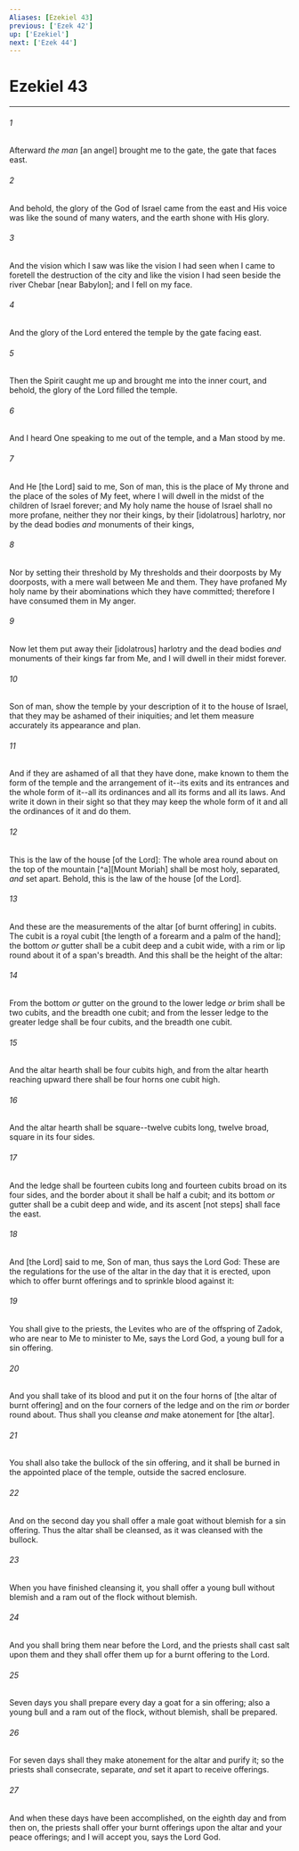 ```yaml
---
Aliases: [Ezekiel 43]
previous: ['Ezek 42']
up: ['Ezekiel']
next: ['Ezek 44']
---
```

# Ezekiel 43

***














###### 1 






Afterward _the man_ [an angel] brought me to the gate, the gate that faces east. 













###### 2 






And behold, the glory of the God of Israel came from the east and His voice was like the sound of many waters, and the earth shone with His glory. 













###### 3 






And the vision which I saw was like the vision I had seen when I came to foretell the destruction of the city and like the vision I had seen beside the river Chebar [near Babylon]; and I fell on my face. 













###### 4 






And the glory of the Lord entered the temple by the gate facing east. 













###### 5 






Then the Spirit caught me up and brought me into the inner court, and behold, the glory of the Lord filled the temple. 













###### 6 






And I heard One speaking to me out of the temple, and a Man stood by me. 













###### 7 






And He [the Lord] said to me, Son of man, this is the place of My throne and the place of the soles of My feet, where I will dwell in the midst of the children of Israel forever; and My holy name the house of Israel shall no more profane, neither they nor their kings, by their [idolatrous] harlotry, nor by the dead bodies _and_ monuments of their kings, 













###### 8 






Nor by setting their threshold by My thresholds and their doorposts by My doorposts, with a mere wall between Me and them. They have profaned My holy name by their abominations which they have committed; therefore I have consumed them in My anger. 













###### 9 






Now let them put away their [idolatrous] harlotry and the dead bodies _and_ monuments of their kings far from Me, and I will dwell in their midst forever. 













###### 10 






Son of man, show the temple by your description of it to the house of Israel, that they may be ashamed of their iniquities; and let them measure accurately its appearance and plan. 













###### 11 






And if they are ashamed of all that they have done, make known to them the form of the temple and the arrangement of it--its exits and its entrances and the whole form of it--all its ordinances and all its forms and all its laws. And write it down in their sight so that they may keep the whole form of it and all the ordinances of it and do them. 













###### 12 






This is the law of the house [of the Lord]: The whole area round about on the top of the mountain [^a][Mount Moriah] shall be most holy, separated, _and_ set apart. Behold, this is the law of the house [of the Lord]. 













###### 13 






And these are the measurements of the altar [of burnt offering] in cubits. The cubit is a royal cubit [the length of a forearm and a palm of the hand]; the bottom _or_ gutter shall be a cubit deep and a cubit wide, with a rim or lip round about it of a span's breadth. And this shall be the height of the altar: 













###### 14 






From the bottom _or_ gutter on the ground to the lower ledge _or_ brim shall be two cubits, and the breadth one cubit; and from the lesser ledge to the greater ledge shall be four cubits, and the breadth one cubit. 













###### 15 






And the altar hearth shall be four cubits high, and from the altar hearth reaching upward there shall be four horns one cubit high. 













###### 16 






And the altar hearth shall be square--twelve cubits long, twelve broad, square in its four sides. 













###### 17 






And the ledge shall be fourteen cubits long and fourteen cubits broad on its four sides, and the border about it shall be half a cubit; and its bottom _or_ gutter shall be a cubit deep and wide, and its ascent [not steps] shall face the east. 













###### 18 






And [the Lord] said to me, Son of man, thus says the Lord God: These are the regulations for the use of the altar in the day that it is erected, upon which to offer burnt offerings and to sprinkle blood against it: 













###### 19 






You shall give to the priests, the Levites who are of the offspring of Zadok, who are near to Me to minister to Me, says the Lord God, a young bull for a sin offering. 













###### 20 






And you shall take of its blood and put it on the four horns of [the altar of burnt offering] and on the four corners of the ledge and on the rim _or_ border round about. Thus shall you cleanse _and_ make atonement for [the altar]. 













###### 21 






You shall also take the bullock of the sin offering, and it shall be burned in the appointed place of the temple, outside the sacred enclosure. 













###### 22 






And on the second day you shall offer a male goat without blemish for a sin offering. Thus the altar shall be cleansed, as it was cleansed with the bullock. 













###### 23 






When you have finished cleansing it, you shall offer a young bull without blemish and a ram out of the flock without blemish. 













###### 24 






And you shall bring them near before the Lord, and the priests shall cast salt upon them and they shall offer them up for a burnt offering to the Lord. 













###### 25 






Seven days you shall prepare every day a goat for a sin offering; also a young bull and a ram out of the flock, without blemish, shall be prepared. 













###### 26 






For seven days shall they make atonement for the altar and purify it; so the priests shall consecrate, separate, _and_ set it apart to receive offerings. 













###### 27 






And when these days have been accomplished, on the eighth day and from then on, the priests shall offer your burnt offerings upon the altar and your peace offerings; and I will accept you, says the Lord God.
